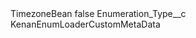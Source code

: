 <?xml version="1.0" encoding="UTF-8"?>
<CustomMetadata xmlns="http://soap.sforce.com/2006/04/metadata" xmlns:xsi="http://www.w3.org/2001/XMLSchema-instance" xmlns:xsd="http://www.w3.org/2001/XMLSchema">
    <label>TimezoneBean</label>
    <protected>false</protected>
    <values>
        <field>Enumeration_Type__c</field>
        <value xsi:type="xsd:string">KenanEnumLoaderCustomMetaData</value>
    </values>
</CustomMetadata>
